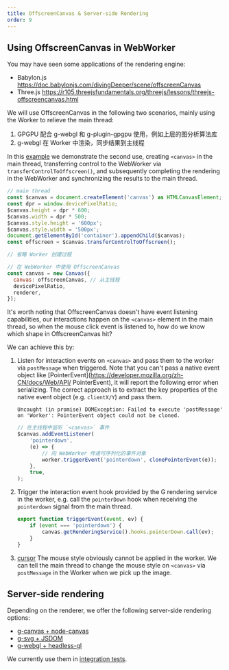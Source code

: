 ```yaml
---
title: OffscreenCanvas & Server-side Rendering
order: 9
---
```


## Using OffscreenCanvas in WebWorker

You may have seen some applications of the rendering engine:

- Babylon.js <https://doc.babylonjs.com/divingDeeper/scene/offscreenCanvas>
- Three.js <https://r105.threejsfundamentals.org/threejs/lessons/threejs-offscreencanvas.html>

We will use OffscreenCanvas in the following two scenarios, mainly using the Worker to relieve the main thread:

1. GPGPU 配合 g-webgl 和 g-plugin-gpgpu 使用，例如上层的图分析算法库
2. g-webgl 在 Worker 中渲染，同步结果到主线程

In this [example](/examples/canvas/container/#offscreen-canvas) we demonstrate the second use, creating `<canvas>` in the main thread, transferring control to the WebWorker via `transferControlToOffscreen()`, and subsequently completing the rendering in the WebWorker and synchronizing the results to the main thread.

```js
// main thread
const $canvas = document.createElement('canvas') as HTMLCanvasElement;
const dpr = window.devicePixelRatio;
$canvas.height = dpr * 600;
$canvas.width = dpr * 500;
$canvas.style.height = '600px';
$canvas.style.width = '500px';
document.getElementById('container').appendChild($canvas);
const offscreen = $canvas.transferControlToOffscreen();

// 省略 Worker 创建过程

// 在 WebWorker 中使用 OffscreenCanvas
const canvas = new Canvas({
  canvas: offscreenCanvas, // 从主线程
  devicePixelRatio,
  renderer,
});
```

It's worth noting that OffscreenCanvas doesn't have event listening capabilities, our interactions happen on the `<canvas>` element in the main thread, so when the mouse click event is listened to, how do we know which shape in OffscreenCanvas hit?

We can achieve this by:

1. Listen for interaction events on `<canvas>` and pass them to the worker via `postMessage` when triggered. Note that you can't pass a native event object like [PointerEvent](<https://developer.mozilla.org/zh-CN/docs/Web/API/> PointerEvent), it will report the following error when serializing. The correct approach is to extract the key properties of the native event object (e.g. `clientX/Y`) and pass them.

    ```
    Uncaught (in promise) DOMException: Failed to execute 'postMessage' on 'Worker': PointerEvent object could not be cloned.
    ```

    ```js
    // 在主线程中监听 `<canvas>` 事件
    $canvas.addEventListener(
        'pointerdown',
        (e) => {
            // 向 WebWorker 传递可序列化的事件对象
            worker.triggerEvent('pointerdown', clonePointerEvent(e));
        },
        true,
    );
    ```

2. Trigger the interaction event hook provided by the G rendering service in the worker, e.g. call the `pointerDown` hook when receiving the `pointerdown` signal from the main thread.

    ```js
    export function triggerEvent(event, ev) {
        if (event === 'pointerdown') {
            canvas.getRenderingService().hooks.pointerDown.call(ev);
        }
    }
    ```

3. [cursor](/api/basic/display-object#鼠标样式) The mouse style obviously cannot be applied in the worker. We can tell the main thread to change the mouse style on `<canvas>` via `postMessage` in the Worker when we pick up the image.

## Server-side rendering

Depending on the renderer, we offer the following server-side rendering options:

- [g-canvas + node-canvas](/api/renderer/canvas#服务端渲染)
- [g-svg + JSDOM](/api/renderer/svg#服务端渲染)
- [g-webgl + headless-gl]()

We currently use them in [integration tests](https://github.com/antvis/g/tree/next/integration/__node__tests__/).
